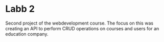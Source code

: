 # Labb 2

Second project of the webdevelopment course. The focus on this was creating an API to perform CRUD operations on courses and users for an education company.
